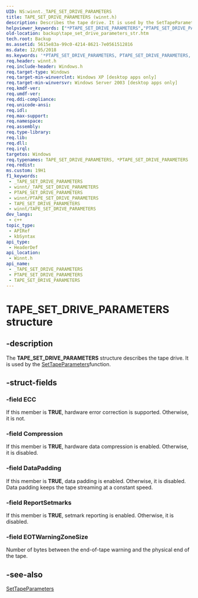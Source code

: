 ```yaml
---
UID: NS:winnt._TAPE_SET_DRIVE_PARAMETERS
title: TAPE_SET_DRIVE_PARAMETERS (winnt.h)
description: Describes the tape drive. It is used by the SetTapeParametersfunction.
helpviewer_keywords: ["*PTAPE_SET_DRIVE_PARAMETERS","PTAPE_SET_DRIVE_PARAMETERS","PTAPE_SET_DRIVE_PARAMETERS structure pointer [Backup]","TAPE_SET_DRIVE_PARAMETERS","TAPE_SET_DRIVE_PARAMETERS structure [Backup]","_TAPE_SET_DRIVE_PARAMETERS","_win32_tape_set_drive_parameters_str","backup.tape_set_drive_parameters_str","base.tape_set_drive_parameters_str","winnt/PTAPE_SET_DRIVE_PARAMETERS","winnt/TAPE_SET_DRIVE_PARAMETERS"]
old-location: backup\tape_set_drive_parameters_str.htm
tech.root: Backup
ms.assetid: 5615e83a-99c0-4214-8621-7e0561512816
ms.date: 12/05/2018
ms.keywords: '*PTAPE_SET_DRIVE_PARAMETERS, PTAPE_SET_DRIVE_PARAMETERS, PTAPE_SET_DRIVE_PARAMETERS structure pointer [Backup], TAPE_SET_DRIVE_PARAMETERS, TAPE_SET_DRIVE_PARAMETERS structure [Backup], _TAPE_SET_DRIVE_PARAMETERS, _win32_tape_set_drive_parameters_str, backup.tape_set_drive_parameters_str, base.tape_set_drive_parameters_str, winnt/PTAPE_SET_DRIVE_PARAMETERS, winnt/TAPE_SET_DRIVE_PARAMETERS'
req.header: winnt.h
req.include-header: Windows.h
req.target-type: Windows
req.target-min-winverclnt: Windows XP [desktop apps only]
req.target-min-winversvr: Windows Server 2003 [desktop apps only]
req.kmdf-ver: 
req.umdf-ver: 
req.ddi-compliance: 
req.unicode-ansi: 
req.idl: 
req.max-support: 
req.namespace: 
req.assembly: 
req.type-library: 
req.lib: 
req.dll: 
req.irql: 
targetos: Windows
req.typenames: TAPE_SET_DRIVE_PARAMETERS, *PTAPE_SET_DRIVE_PARAMETERS
req.redist: 
ms.custom: 19H1
f1_keywords:
 - _TAPE_SET_DRIVE_PARAMETERS
 - winnt/_TAPE_SET_DRIVE_PARAMETERS
 - PTAPE_SET_DRIVE_PARAMETERS
 - winnt/PTAPE_SET_DRIVE_PARAMETERS
 - TAPE_SET_DRIVE_PARAMETERS
 - winnt/TAPE_SET_DRIVE_PARAMETERS
dev_langs:
 - c++
topic_type:
 - APIRef
 - kbSyntax
api_type:
 - HeaderDef
api_location:
 - Winnt.h
api_name:
 - _TAPE_SET_DRIVE_PARAMETERS
 - PTAPE_SET_DRIVE_PARAMETERS
 - TAPE_SET_DRIVE_PARAMETERS
---
```


# TAPE_SET_DRIVE_PARAMETERS structure


## -description

The 
<b>TAPE_SET_DRIVE_PARAMETERS</b> structure describes the tape drive. It is used by the <a href="/windows/desktop/api/winbase/nf-winbase-settapeparameters">SetTapeParameters</a>function.

## -struct-fields

### -field ECC

If this member is <b>TRUE</b>, hardware error correction is supported. Otherwise, it is not.

### -field Compression

If this member is <b>TRUE</b>, hardware data compression is enabled. Otherwise, it is disabled.

### -field DataPadding

If this member is <b>TRUE</b>, data padding is enabled. Otherwise, it is disabled. Data padding keeps the tape streaming at a constant speed.

### -field ReportSetmarks

If this member is <b>TRUE</b>, setmark reporting is enabled. Otherwise, it is disabled.

### -field EOTWarningZoneSize

Number of bytes between the end-of-tape warning and the physical end of the tape.

## -see-also

<a href="/windows/desktop/api/winbase/nf-winbase-settapeparameters">SetTapeParameters</a>

